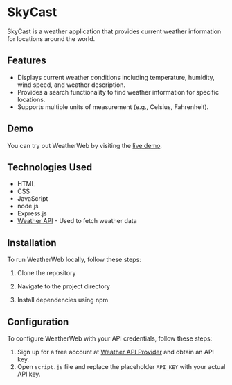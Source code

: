 # SkyCast

SkyCast is a weather application that provides current weather information for locations around the world.

## Features

- Displays current weather conditions including temperature, humidity, wind speed, and weather description.
- Provides a search functionality to find weather information for specific locations.
- Supports multiple units of measurement (e.g., Celsius, Fahrenheit).

## Demo

You can try out WeatherWeb by visiting the [live demo](https://your-demo-url.com).

## Technologies Used

- HTML
- CSS
- JavaScript
- node.js
- Express.js
- [Weather API](https://weather-api-provider.com) - Used to fetch weather data

## Installation

To run WeatherWeb locally, follow these steps:

1. Clone the repository

2. Navigate to the project directory

3. Install dependencies using npm 


## Configuration

To configure WeatherWeb with your API credentials, follow these steps:

1. Sign up for a free account at [Weather API Provider](https://weather-api-provider.com) and obtain an API key.
2. Open `script.js` file and replace the placeholder `API_KEY` with your actual API key.


